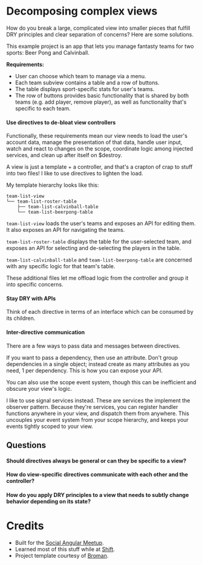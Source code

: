 # Decomposing complex views

How do you break a large, complicated view into smaller pieces that fulfill DRY principles and clear separation of concerns? Here are some solutions.

This example project is an app that lets you manage fantasty teams for two sports: Beer Pong and Calvinball.

**Requirements:**

- User can choose which team to manage via a menu.
- Each team subview contains a table and a row of buttons. 
- The table displays sport-specific stats for user's teams.
- The row of buttons provides basic functionality that is shared by both teams (e.g. add player, remove player), as well as functionality that's specific to each team.

#### Use directives to de-bloat view controllers

Functionally, these requirements mean our view needs to load the user's account data, manage the presentation of that data, handle user input, watch and react to changes on the scope, coordinate logic among injected services, and clean up after itself on $destroy.

A view is just a template + a controller, and that's a crapton of crap to stuff into two files! I like to use directives to lighten the load.

My template hierarchy looks like this:

```
team-list-view
└── team-list-roster-table
    ├── team-list-calvinball-table
    └── team-list-beerpong-table
```

`team-list-view` loads the user's teams and exposes an API for editing them. It also exposes an API for navigating the teams.

`team-list-roster-table` displays the table for the user-selected team, and exposes an API for selecting and de-selecting the players in the table.

`team-list-calvinball-table` and `team-list-beerpong-table` are concerned with any specific logic for that team's table.

These additional files let me offload logic from the controller and group it into specific concerns.

#### Stay DRY with APIs

Think of each directive in terms of an interface which can be consumed by its children.

#### Inter-directive communication

There are a few ways to pass data and messages between directives.

If you want to pass a dependency, then use an attribute.  Don't group dependencies in a single object; instead create as many attributes as you need, 1 per dependency.  This is how you can expose your API.

You can also use the scope event system, though this can be inefficient and obscure your view's logic.

I like to use signal services instead.  These are services the implement the observer pattern.  Because they're services, you can register handler functions anywhere in your view, and dispatch them from anywhere.  This uncouples your event system from your scope hierarchy, and keeps your events tightly scoped to your view.

## Questions

#### Should directives always be general or can they be specific to a view?

#### How do view-specific directives communicate with each other and the controller?

#### How do you apply DRY principles to a view that needs to subtly change behavior depending on its state?  

# Credits

- Built for the [Social Angular Meetup](http://www.meetup.com/socal-angular).
- Learned most of this stuff while at [Shift](www.shift.com).
- Project template courtesy of [Broman](https://github.com/chemoish/broman).